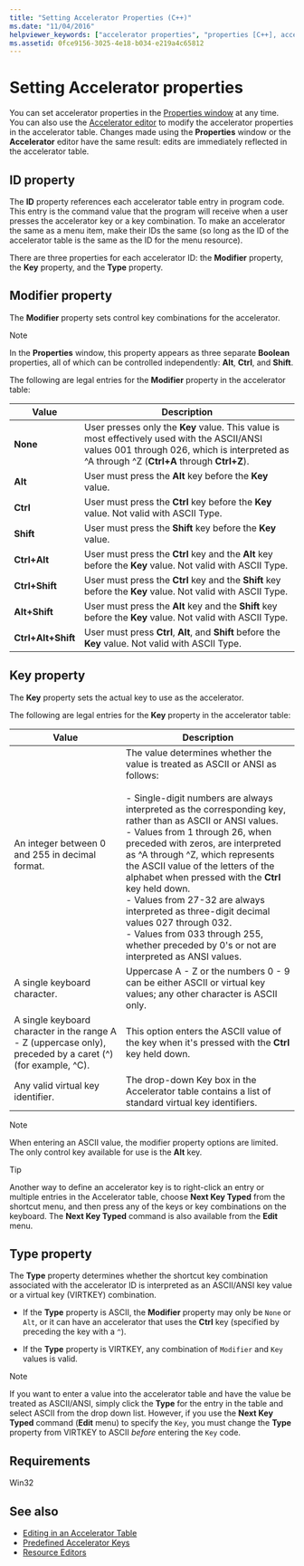 ```yaml
---
title: "Setting Accelerator Properties (C++)"
ms.date: "11/04/2016"
helpviewer_keywords: ["accelerator properties", "properties [C++], accelerator properties", "Type property", "Key property", "Modifier property", "VIRTKEY", "Key property", "ID property"]
ms.assetid: 0fce9156-3025-4e18-b034-e219a4c65812
---
```

# Setting Accelerator properties

You can set accelerator properties in the [Properties window](/visualstudio/ide/reference/properties-window) at any time. You can also use the [Accelerator editor](../windows/accelerator-editor.md) to modify the accelerator properties in the accelerator table. Changes made using the **Properties** window or the **Accelerator** editor have the same result: edits are immediately reflected in the accelerator table.

## ID property

The **ID** property references each accelerator table entry in program code. This entry is the command value that the program will receive when a user presses the accelerator key or a key combination. To make an accelerator the same as a menu item, make their IDs the same (so long as the ID of the accelerator table is the same as the ID for the menu resource).

There are three properties for each accelerator ID: the **Modifier** property, the **Key** property, and the **Type** property.

## Modifier property

The **Modifier** property sets control key combinations for the accelerator.

> [!NOTE]
> In the **Properties** window, this property appears as three separate **Boolean** properties, all of which can be controlled independently: **Alt**, **Ctrl**, and **Shift**.

The following are legal entries for the **Modifier** property in the accelerator table:

   |Value|Description|
   |-----------|-----------------|
   |**None**|User presses only the **Key** value. This value is most effectively used with the ASCII/ANSI values 001 through 026, which is interpreted as ^A through ^Z (**Ctrl+A** through **Ctrl+Z**).|
   |**Alt**|User must press the **Alt** key before the **Key** value.|
   |**Ctrl**|User must press the **Ctrl** key before the **Key** value. Not valid with ASCII Type.|
   |**Shift**|User must press the **Shift** key before the **Key** value.|
   |**Ctrl+Alt**|User must press the **Ctrl** key and the **Alt** key before the **Key** value. Not valid with ASCII Type.|
   |**Ctrl+Shift**|User must press the **Ctrl** key and the **Shift** key before the **Key** value. Not valid with ASCII Type.|
   |**Alt+Shift**|User must press the **Alt** key and the **Shift** key before the **Key** value. Not valid with ASCII Type.|
   |**Ctrl+Alt+Shift**|User must press **Ctrl**, **Alt**, and **Shift** before the **Key** value. Not valid with ASCII Type.|

## Key property

The **Key** property sets the actual key to use as the accelerator.

The following are legal entries for the **Key** property in the accelerator table:

   |Value|Description|
   |-----------|-----------------|
   |An integer between 0 and 255 in decimal format.|The value determines whether the value is treated as ASCII or ANSI as follows:<br/><br/>- Single-digit numbers are always interpreted as the corresponding key, rather than as ASCII or ANSI values.<br/>- Values from 1 through 26, when preceded with zeros, are interpreted as ^A through ^Z, which represents the ASCII value of the letters of the alphabet when pressed with the **Ctrl** key held down.<br/>- Values from 27-32 are always interpreted as three-digit decimal values 027 through 032.<br/>- Values from 033 through 255, whether preceded by 0's or not are interpreted as ANSI values.|
   |A single keyboard character.|Uppercase A - Z or the numbers 0 - 9 can be either ASCII or virtual key values; any other character is ASCII only.|
   |A single keyboard character in the range A - Z (uppercase only), preceded by a caret (^) (for example, ^C).|This option enters the ASCII value of the key when it's pressed with the **Ctrl** key held down.|
   |Any valid virtual key identifier.|The drop-down Key box in the Accelerator table contains a list of standard virtual key identifiers.|

> [!NOTE]
> When entering an ASCII value, the modifier property options are limited. The only control key available for use is the **Alt** key.

> [!TIP]
> Another way to define an accelerator key is to right-click an entry or multiple entries in the Accelerator table, choose **Next Key Typed** from the shortcut menu, and then press any of the keys or key combinations on the keyboard. The **Next Key Typed** command is also available from the **Edit** menu.

## Type property

The **Type** property determines whether the shortcut key combination associated with the accelerator ID is interpreted as an ASCII/ANSI key value or a virtual key (VIRTKEY) combination.

- If the **Type** property is ASCII, the **Modifier** property may only be `None` or `Alt`, or it can have an accelerator that uses the **Ctrl** key (specified by preceding the key with a `^`).

- If the **Type** property is VIRTKEY, any combination of `Modifier` and `Key` values is valid.

> [!NOTE]
> If you want to enter a value into the accelerator table and have the value be treated as ASCII/ANSI, simply click the **Type** for the entry in the table and select ASCII from the drop down list. However, if you use the **Next Key Typed** command (**Edit** menu) to specify the `Key`, you must change the **Type** property from VIRTKEY to ASCII *before* entering the `Key` code.

## Requirements

Win32

## See also

- [Editing in an Accelerator Table](../windows/editing-in-an-accelerator-table.md)
- [Predefined Accelerator Keys](../windows/predefined-accelerator-keys.md)
- [Resource Editors](../windows/resource-editors.md)
